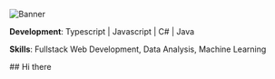 ![Banner](https://i.imgur.com/eCkfMGz.png)
<p><strong>Development</strong>: Typescript | Javascript | C# | Java</p>
<p><strong>Skills</strong>: Fullstack Web Development, Data Analysis, Machine Learning</p>
## Hi there
<!--
**alphamerics/alphamerics** is a ✨ _special_ ✨ repository because its `README.md` (this file) appears on your GitHub profile.

Here are some ideas to get you started:

- 🔭 I’m currently working on ...
- 🌱 I’m currently learning ...
- 👯 I’m looking to collaborate on ...
- 🤔 I’m looking for help with ...
- 💬 Ask me about ...
- 📫 How to reach me: ...
- 😄 Pronouns: ...
- ⚡ Fun fact: ...
-->
